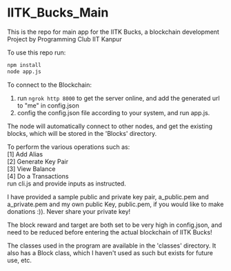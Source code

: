 # IITK_Bucks_Main

This is the repo for main app for the IITK Bucks, a blockchain development Project by Programming Club IIT Kanpur

To use this repo run:
```bash
npm install
node app.js
```

To connect to the Blockchain:
1. run `ngrok http 8000` to get the server online, and add the generated url to "me" in config.json  
2. config the config.json file according to your system, and run app.js. 

The node will automatically connect to other nodes, and get the existing blocks, which will be stored in the 'Blocks' directory.

To perform the various operations such as:  
[1] Add Alias  
[2] Generate Key Pair  
[3] View Balance  
[4] Do a Transactions  
run cli.js and provide inputs as instructed.

I have provided a sample public and private key pair, a_public.pem and a_private.pem and my own public Key, public.pem, if you would like to make donations :)).
Never share your private key!

The block reward and target are both set to be very high in config.json, and need to be reduced before entering the actual blockchain of IITK Bucks!

The classes used in the program are available in the 'classes' directory. It also has a Block class, which I haven't used as such but exists for future use, etc.
